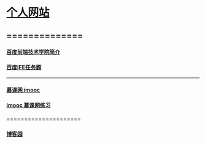 # [个人网站](http://taoqun.github.io/mypage/)
==============
-----------  
#### [百度前端技术学院简介](http://ife.baidu.com/)  
#### [百度IFE任务题](http://taoqun.github.io/mypage/baidu_ife/index/index.html)
------------
#### [慕课网 imooc](http://www.imooc.com/)  
#### [imooc 慕课网练习](http://taoqun.github.io/mypage/imooc/imooc.html)
=====================
#### [博客园](http://www.cnblogs.com/taoquns/)